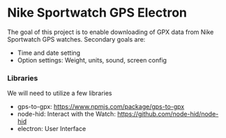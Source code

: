 # Nike Sportwatch GPS Electron
The goal of this project is to enable downloading of GPX data from Nike Sportwatch GPS watches.
Secondary goals are:
- Time and date setting
- Option settings: Weight, units, sound, screen config

### Libraries
We will need to utilize a few libraries
- gps-to-gpx: https://www.npmjs.com/package/gps-to-gpx
- node-hid: Interact with the Watch: https://github.com/node-hid/node-hid
- electron: User Interface

